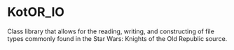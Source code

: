 # KotOR_IO
Class library that allows for the reading, writing, and constructing of file types commonly found in the Star Wars: Knights of the Old Republic source.
